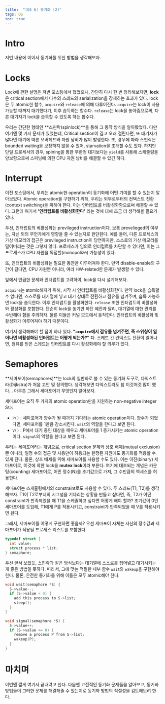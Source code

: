 ```yaml
---
title:  "[OS 6] 동기화 (2)"
tags: OS
toc: true
---
```


# Intro
저번 내용에 이어서 동기화를 위한 방법을 생각해보자.


# Locks
Lock에 관한 설명은 저번 포스팅에서 했었으니, 간단히 다시 한 번 정리해보자면, **lock**은 critical section에서 다수의 스레드의 serialization을 강제하는 효과가 있다. lock은 두 atomic한 함수, `acquire`와 `release`에 의해 다루어진다. `acquire`는 lock이 사용 가능할 때까지 대기했다가, 이후 습득하는 함수다. `release`는 lock을 놓아줌으로써, 다른 대기자가 lock을 습득할 수 있도록 하는 함수다.

우리는 간단한 형태인 **스핀락(spinlock)**을 통해 그 동작 방식을 알아봤었다. 다만 여기엔 몇 가지 문제가 있었는데, Critical section이 길고 오래 걸린다면, 또 대기자가 많다면 대기에 따른 오버헤드와 자원 낭비가 많이 발생한다. 또, 경우에 따라 스핀락은 bounded waiting을 보장하지 않을 수 있어, starvation을 초래할 수도 있다. 하지만 단일 프로세서의 경우, spining을 통한 무한정 대기보다는 `yield`를 사용해 스케줄링을 양보함으로써 스피닝에 의한 CPU 자원 낭비를 해결할 수 있긴 하다.


# Interrupt
이전 포스팅에서, 우리는 atomic한 operation이 동기화에 어떤 기여를 할 수 있는지 알아보았다. Atomic operation을 구현하기 위해, 우리는 외부로부터의 컨텍스트 전환(context switching)을 피해야 한다. 이는 인터럽트를 비활성화함으로써 해결할 수 있다. 그런데 여기서 **'인터럽트를 비활성화한다'** 라는 것에 대해 조금 더 생각해볼 필요가 있다.

우선, 인터럽트의 비활성화는 previleged instruction이다. 보통 prevelieged의 여부는, 자신 외의 무언가에게 영향을 줄 수 있는지로 판단된다. 예를 들어, 다른 프로세스의 가상 메모리의 접근은 previleged instruction이 당연하지만, 스스로의 가상 메모리를 밀어버리는 것은 그렇지 않다. 프로세스가 임의로 인터럽트를 차단할 수 있다면, 이는 그 프로세스가 CPU 자원을 독점할(monopolize) 가능성이 있다.

또, 인터럽트의 비활성화는 필요한 동안만 이루어져야 한다. 만약 disable-enable의 구간이 길다면, CPU 자원뿐 아니라, 여러 HW-related한 문제가 발생할 수 있다.

앞에서 언급한 문제와 인터럽트를 고려하여, lock을 다시 설계해보자.

`acquire`는 atomic해지기 위해, 시작 시 인터럽트를 비활성화한다. 만약 lock을 습득할 수 없다면, 스스로를 대기열에 넣고 대기 상태로 전환하고 점유를 넘겨주며, 습득 가능하면 lock을 습득한다. 이후 인터럽트를 활성화한다. `release` 또한 인터럽트의 비활성화와 활성화를 포함한다. 단순히 lock을 놓기만 하던 예전과 달리, 대기열에 대한 관리를 수반해야 함을 주의하자. 물론 이들은 커널 모드에서 동작한다. 인터럽트의 비활성화 및 활성화가 이루어져야 하기 때문이다.

여기서 생각해봐야 할 점이 하나 있다. **"`acquire`에서 점유를 넘겨주면, 즉 스위칭이 일어나면 비활성화된 인터럽트는 어떻게 되는가?"** 다. 스레드 간 컨텍스트 전환이 일어나면, 점유를 받은 스레드는 인터럽트를 다시 활성화해야 할 의무가 있다. 


# Semaphores
**세마포어(semaphores)**는 lock의 일반화로 볼 수 있는 동기화 도구로, 다익스트라(Dijkstra)가 처음 고안 및 정의했다. 생각해보면 다익스트라도 참 이것저것 많이 했다... 아무튼 그래서 세마포어가 무엇인지 알아보자.

세마포어는 오직 두 가지의 atomic operation만을 지원하는 non-negative integer S다:

- `P()` : 세마포어가 양수가 될 때까지 기다리는 atomic operation이다. 양수가 되었다면, 세마포어를 $1$만큼 감소시킨다. `wait`의 역할을 한다고 보면 된다.
- `V()` : P에서 대기 중인 대상을 깨우고 세마포어를 $1$ 증가시키는 atomic operation이다. `signal`의 역할을 한다고 보면 된다.

우리는 세마포어라는 개념으로, critical section 문제와 상호 배제(mutual exclusion)뿐 아니라, 일정 수의 접근 및 사용만이 허용되는 한정된 자원에도 동기화를 적용할 수 있게 된다. 물론, 상호 배제를 위해 세마포어를 사용할 수도 있다. 이는 이진(binary) 세마포어로, 이것에 의한 lock을 **mutex lock**이라 부른다. 여기에 대조되는 개념은 카운팅(counting) 세마포어로, 어떤 정수(N)를 초기값으로 가져, 그 수만큼의 액세스를 허용한다.

세마포어는 스케줄링에서의 constraint로도 사용할 수 있다. 두 스레드(T1, T2)를 생각해보자. T1이 T2로부터의 시그널을 기다리는 상황을 만들고 싶다면, 즉, T2가 어떤 constraint가 만족되었을 때 T1을 스케줄하고 싶다면 어떻게 해야 할까? 초기값이 0인 세마포어를 도입해, T1에게 P를 적용시키고, constraint가 만족되었을 때 V를 적용시키면 된다.

그래서, 세마포어를 어떻게 구현하면 좋을까? 우선 세마포어 자체는 자신의 정수값과 세마포어가 적용될 프로세스 리스트를 포함한다.
```c
typedef struct {
  int value;
  struct process * list;
} semaphore;
```
우선 앞서 보았듯, 스핀락과 같은 방식보다는 대기열에 스스로를 집어넣고 대기시키는 게 좋은 방법일 듯하다. 따라서, 그에 맞는 적절한 내부 함수 `wait`와 `wakeup`을 구현해야 한다. 물론, 온전한 동기화를 위해 이들은 모두 atomic해야 한다.

```c
void wait(semaphore *S) {
  S->value--;
  if (S->value < 0) {
    add this process to S->list;
    sleep();
  } 
}

void signal(semaphore *S) {
  S->value++;
  if (S->value <= 0) {
    remove a process P from S->list;
    wakeup(P);
  }
}
```

# 마치며
이번엔 짧게 여기서 끝내려고 한다. 다음엔 고전적인 동기화 문제들을 알아보고, 동기화 방법들이 그러한 문제를 해결해줄 수 있는지로 동기화 방법의 적절성을 검토해보려 한다. 
